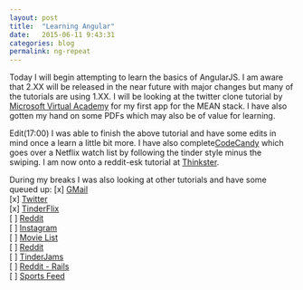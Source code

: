 ```yaml
---
layout: post
title:  "Learning Angular"
date:   2015-06-11 9:43:31
categories: blog
permalink: ng-repeat
---
```

Today I will begin attempting to learn the basics of AngularJS. I am aware that 2.XX will be released in the near future with major changes but many of the tutorials are using 1.XX. I will be looking at the twitter clone tutorial by [Microsoft Virtual Academy](https://www.youtube.com/watch?v=Jh0er2pRcq8) for my first app for the MEAN stack. I have also gotten my hand on some PDFs which may also be of value for learning.

Edit(17:00)
I was able to finish the above tutorial and have some edits in mind once a learn a little bit more.
I have also complete[CodeCandy](http://codecandy.io/courses/tinder-for-netflix) which goes over a Netflix watch list by following the tinder style minus the swiping. I am now onto a reddit-esk tutorial at [Thinkster](https://thinkster.io/learn-to-build-realtime-webapps/).

During my breaks I was also looking at other tutorials and have some queued up:
[x] [GMail](https://www.thinkful.com/learn/angularjs-tutorial-build-a-gmail-clone/) <br>
[x] [Twitter](https://www.youtube.com/watch?v=Jh0er2pRcq8)<br>
[x] [TinderFlix](http://codecandy.io/courses/tinder-for-netflix)<br>
[ ] [Reddit](https://thinkster.io/learn-to-build-realtime-webapps/)<br>
[ ] [Instagram](https://hackhands.com/building-instagram-clone-angularjs-satellizer-nodejs-mongodb/)<br>
[ ] [Movie List](http://www.revillweb.com/tutorials/angularjs-in-30-minutes-angularjs-tutorial/)<br>
[ ] [Reddit](https://thinkster.io/mean-stack-tutorial/)<br>
[ ] [TinderJams](https://thinkster.io/ionic-framework-tutorial/)<br>
[ ] [Reddit - Rails](https://thinkster.io/angular-rails/)<br>
[ ] [Sports Feed](http://www.toptal.com/angular-js/a-step-by-step-guide-to-your-first-angularjs-app)<br>
